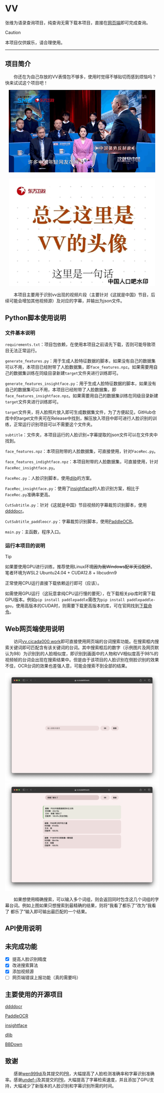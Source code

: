 # VV

张维为语录查询项目，纯查询无需下载本项目，直接在[网页端](https://vv.cicada000.work)即可完成查询。

> [!CAUTION]
> 本项目仅供娱乐，请合理使用。

-----

## 项目简介

&emsp;&emsp;你还在为自己存放的VV表情包不够多，使用时觉得不够贴切而感到烦恼吗？快来试试这个项目吧！

<p align="center" style="margin-bottom: 0px !important;">
<img width="480" alt="VV_GIF" src="https://raw.githubusercontent.com/Cicada000/VV/refs/heads/main/VV.GIF"><br/>
</p>

<p align="center" style="margin-bottom: 0px !important;">
<img width="480" alt="VV_meme_template" src="https://raw.githubusercontent.com/Cicada000/VV/refs/heads/main/VV_meme_template.png"><br/>
</p>

&emsp;&emsp;本项目主要用于识别vv出现的视频片段（主要针对《这就是中国》节目，后续可能会增加其他视频源）及对应的字幕，并输出为json文件。

## Python脚本使用说明

### 文件基本说明

`requirements.txt`：项目包依赖，在使用本项目之前请先下载，否则可能导致项目无法正常运行。

`generate_features.py`：用于生成人脸特征数据的脚本，如果没有自己的数据集可以不用，本项目已经附带了人脸数据集，即`face_features.npz`。如果需要用自己的数据集训练在同级目录新建`target`文件夹进行训练即可。

`generate_features_insightface.py`：用于生成人脸特征数据的脚本，如果没有自己的数据集可以不用，本项目已经附带了人脸数据集，即`face_features_insightface.npz`。如果需要用自己的数据集训练在同级目录新建`target`文件夹进行训练即可。

`target`文件夹，将人脸照片放入即可生成数据集文件，为了方便起见，GitHub仓库中的target文件夹可在Release中找到，解压放入项目中即可进行人脸识别的训练，正常运行识别项目可以不需要这个文件夹。

`subtitle`：文件夹，本项目运行的人脸识别+字幕提取的json文件可以在文件夹中找到。

`face_features.npz`：本项目附带的人脸数据集，可直接使用，针对`FaceRec.py`。

`face_features_indightface.npz`：本项目附带的人脸数据集，可直接使用，针对`FaceRec_insightface.py`。

`FaceRec.py`：人脸识别脚本，使用[dlib](https://github.com/davisking/dlib)的方案。

`FaceRec_insightface.py`：使用了[insightface](https://github.com/deepinsight/insightface)的人脸识别方案，相比于`FaceRec.py`准确率更高。

`CutSubtitle.py`：针对《这就是中国》节目视频的字幕裁剪识别脚本，使用[ddddocr](https://github.com/sml2h3/ddddocr)。

`CutSubtitle_paddleocr.py`：字幕裁剪识别脚本，使用[PaddleOCR](https://github.com/PaddlePaddle/PaddleOCR)。

`main.py`：主函数，程序入口。

### 运行本项目的说明

> [!TIP]
> 如果要使用GPU进行训练，推荐使用Linux环境~~因为我Windows配半天没配好~~。笔者环境为WSL2 Ubuntu24.04 + CUDA12.8 + libcudnn9

正常使用CPU运行直接下载依赖运行即可（应该）。

如需使用GPU运行（这玩意拿纯CPU运行慢的要死），在下载相关pip库时需下载GPU版本。例如`pip install paddlepaddle`需改为`pip install paddlepaddle-gpu`，使用高版本的CUDA时，则需要下载更高版本的库，可在官网找到[下载命令](https://www.paddlepaddle.org.cn/en/install/quick?docurl=/documentation/docs/en/develop/install/pip/linux-pip_en.html)。

## Web网页端使用说明

&emsp;&emsp;访问[vv.cicada000.work](https://vv.cicada000.work/)即可直接使用网页端的台词搜索功能。在搜索框内搜索关键词即可匹配含有该关键词的台词。其中搜索框后的数字（示例图片及网页默认为98）为识别到的人脸相似度，即识别到画面中的人物和VV相似度高于98%的视频帧的台词会出现在搜索结果中。但是由于该项目的人脸识别在侧脸识别的效果不佳，OCR台词的效果也差强人意，可能会搜索不到全部的结果。

<center><img src="web_index.png" style="max-height:3000px"></center>

<center><img src="search_result.png" style="max-height:3000px"></center>

&emsp;&emsp;如果想使用精确搜索，可以输入多个词组，则会返回同时包含这几个词组的字幕台词。例如上图如果只想搜索到最精确的结果，则将“我看了都乐了”改为“我看了 都乐了”输入即可输出最匹配的一个结果。

## API使用说明

## 未完成功能

- [x] 提高人脸识别精度
- [x] 改进搜索算法
- [x] 添加视频源
- [ ] 网页端错误上报功能（真的需要吗）

## 主要使用的开源项目

[ddddocr](https://github.com/sml2h3/ddddocr)

[PaddleOCR](https://github.com/PaddlePaddle/PaddleOCR)

[insightface](https://github.com/deepinsight/insightface)

[dlib](https://github.com/davisking/dlib)

[BBDown](https://github.com/nilaoda/BBDown)

## 致谢

&emsp;&emsp;感谢[wen999di](https://github.com/wen999di)及其提交的[PR](https://github.com/Cicada000/VV/issues?q=is%3Apr+author%3Awen999di)，大幅提高了人脸检测准确率和字幕识别准确率。感谢[undef-i](https://github.com/undef-i)及其提交的[PR](https://github.com/Cicada000/VV/issues?q=is%3Apr+author%3Aundef-i)，大幅提高了字幕检索速度，并且添加了GPU支持，大幅减少了新版本的人脸识别和字幕识别所需的时间。